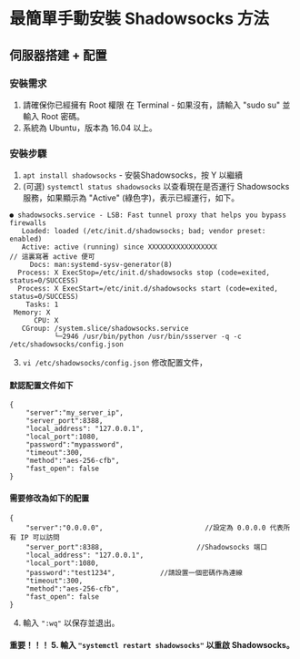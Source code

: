 # 最簡單手動安裝 Shadowsocks 方法
## 伺服器搭建 + 配置
### 安裝需求
1. 請確保你已經擁有 Root 權限 在 Terminal - 如果沒有，請輸入 "sudo su" 並輸入 Root 密碼。
2. 系統為 Ubuntu，版本為 16.04 以上。
### 安裝步驟
1. ```apt install shadowsocks``` - 安裝Shadowsocks，按 Y 以繼續
2. (可選) ```systemctl status shadowsocks``` 以查看現在是否運行 Shadowsocks 服務，如果顯示為 "Active" (綠色字)，表示已經運行，如下。
```
● shadowsocks.service - LSB: Fast tunnel proxy that helps you bypass firewalls
   Loaded: loaded (/etc/init.d/shadowsocks; bad; vendor preset: enabled)
   Active: active (running) since XXXXXXXXXXXXXXXXX                                                          // 這裏寫著 active 便可
     Docs: man:systemd-sysv-generator(8)
  Process: X ExecStop=/etc/init.d/shadowsocks stop (code=exited, status=0/SUCCESS)
  Process: X ExecStart=/etc/init.d/shadowsocks start (code=exited, status=0/SUCCESS)
    Tasks: 1
 Memory: X
      CPU: X
   CGroup: /system.slice/shadowsocks.service
           └─2946 /usr/bin/python /usr/bin/ssserver -q -c /etc/shadowsocks/config.json
```
3. ```vi /etc/shadowsocks/config.json``` 修改配置文件，
#### 默認配置文件如下
```
{
    "server":"my_server_ip",
    "server_port":8388,
    "local_address": "127.0.0.1",
    "local_port":1080,
    "password":"mypassword",
    "timeout":300,
    "method":"aes-256-cfb",
    "fast_open": false
}
```
#### 需要修改為如下的配置
```
{
    "server":"0.0.0.0",                         //設定為 0.0.0.0 代表所有 IP 可以訪問
    "server_port":8388,                       //Shadowsocks 端口
    "local_address": "127.0.0.1",
    "local_port":1080,
    "password":"test1234",           //請設置一個密碼作為連線
    "timeout":300,
    "method":"aes-256-cfb",
    "fast_open": false
}
```
4. 輸入 ```":wq"``` 以保存並退出。
#### 重要！！！ 5. 輸入 ```"systemctl restart shadowsocks"``` 以重啟 Shadowsocks。
